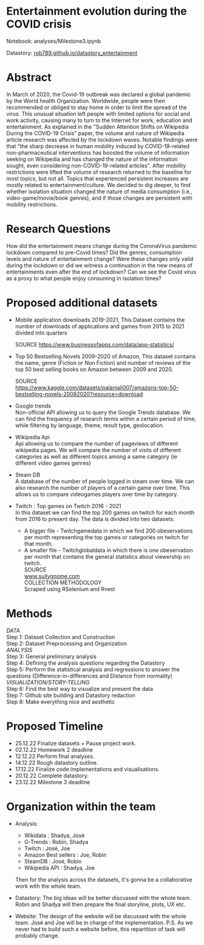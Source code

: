 # Entertainment evolution during the COVID crisis

Notebook: analyses/Milestone3.ipynb

Datastory: [rob789.github.io/datastory_entertainment](https://rob789.github.io/datastory_entertainment/)

# Abstract
In March of 2020, the Covid-19 outbreak was declared a global pandemic by the World health Organization. Worldwide, people were then recommended or obliged to stay home in order to limit the spread of the virus. This unusual situation left people with limited options for social and work activity, causing many to turn to the Internet for work, education and entertainment. As explained in the "Sudden Attention Shifts on Wikipedia During the COVID-19 Crisis" paper, the volume and nature of Wikipedia article research was affected by the lockdown waves. Notable findings were that "the sharp decrease in human mobility induced by COVID-19-related non-pharmaceutical interventions has boosted the volume of information seeking on Wikipedia and has changed the nature of the information sought, even considering non-COVID-19-related articles". After mobility restrictions were lifted the volume of research returned to the baseline for most topics, but not all. Topics that experienced persistent increases are mostly related to entertainment/culture. We decided to dig deeper, to find whether isolation situation changed the nature of media consumption (i.e., video-game/movie/book genres), and if those changes are persistent with mobility restrictions.
# Research Questions

How did the entertainment means change during the CoronaVirus pandemic lockdown compared to pre-Covid times? Did the genres, consumption levels and nature of entertainment change? Were these changes only valid during the lockdown or did we witness a continuation in the new means of entertainments even after the end of lockdown? Can we see the Covid virus as a proxy to what people enjoy consuming in isolation times?


# Proposed additional datasets

* Mobile application downloads 2019-2021,
  This Dataset contains the number of downloads of applications and games from 2015 to 2021 divided into quarters
  
  SOURCE 
  https://www.businessofapps.com/data/app-statistics/

* Top 50 Bestselling Novels 2009-2020 of Amazon,
  This dataset contains the name, genre (Fiction or Non Fiction) and number of reviews of the top 50 best selling books on Amazon between 2009 and 2020.
  
  SOURCE  
  https://www.kaggle.com/datasets/palanjali007/amazons-top-50-bestselling-novels-20092020?resource=download
  
* Google trends  
    Non-official API allowing us to query the Google Trends database. We can find the frequency of research terms within a certain period of time, while filtering by language, theme, result type, geolocation.
* Wikipedia Api  
  Api allowing us to compare the number of pageviews of different wikipedia pages. We will compare the number of visits of different categories as well as different     topics among a same category (ie different video games genres)

* Steam DB  
    A database of the number of people logged in steam over time. We can also research the number of players of a certain game over time. This allows us to compare videogames players over time by category.
* Twitch : Top games on Twitch 2016 - 2021  
  In this dataset we can find the top 200 games on twitch for each month from 2016 to present day.
  The data is divided into two datasets:
    - A bigger file - Twitchgamedata in which we find 200 obeservations per month representing the top games or categories on twitch for that month.
    - A smaller file - Twitchglobaldata in which there is one obeservation per month that contains the general statistics about viewership on twitch.  
  SOURCE  
    www.sullygnome.com  
  COLLECTION METHODOLOGY  
    Scraped using RSelenium and Rvest

# Methods
*DATA*  
Step 1: Dataset Collection and Construction   
Step 2: Dataset Preprocessing and Organization  
*ANALYSIS*  
Step 3: General preliminary analysis  
Step 4: Defining the analysis questions regarding the Datastory  
Step 5: Perform the statistical analysis and regressions to answer the questions 
  (Difference-in-differences and Distance from normality)  
*VISUALIZATION/STORY-TELLING*  
Step 6: Find the best way to visualize and present the data  
Step 7: Github site building and Datastory redaction  
Step 8: Make everything nice and aesthetic  

# Proposed Timeline

* 25.12.22 Finalize datasets + Pause project work.
* 02.12.22 Homework 2 deadline
* 12.12.22 Perform final analyses.
* 14.12.22 Rough datastory outline.
* 17.12.22 Finalize code implementations and visualisations.
* 20.12.22 Complete datastory.
* 23.12.22 Milestone 3 deadline

# Organization within the team
* Analysis: 
    - Wikidata : Shadya, José
    - G-Trends : Robin, Shadya
    - Twitch : José, Joe
    - Amazon Best sellers : Joe, Robin
    - SteamDB : José, Robin
    - Wikipedia API : Shadya, Joe
    
    Then for the analysis across the datasets, it's gonna be a collaborative work with the whole team.
        
* Datastory: The big ideas will be better discussed with the whole team.
        Robin and Shadya will then prepare the final storyline, plots, UX etc.
        
* Website: The design of the website will be discussed with the whole team. José and Joe will be in charge of the implementation.
    P.S. As we never had to build such a website before, this repartition of task will probably change.

